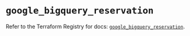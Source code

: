 # `google_bigquery_reservation`

Refer to the Terraform Registry for docs: [`google_bigquery_reservation`](https://registry.terraform.io/providers/hashicorp/google/6.25.0/docs/resources/bigquery_reservation).
